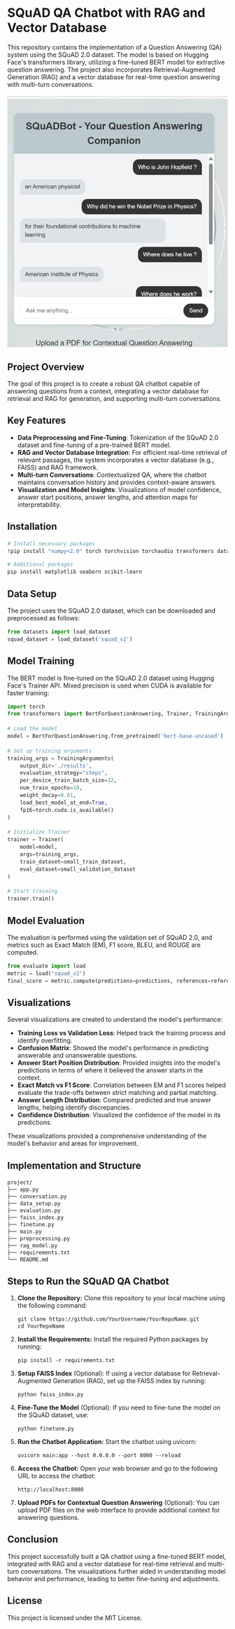 
# SQuAD QA Chatbot with RAG and Vector Database

This repository contains the implementation of a Question Answering (QA) system using the SQuAD 2.0 dataset. The model is based on Hugging Face's transformers library, utilizing a fine-tuned BERT model for extractive question answering. The project also incorporates Retrieval-Augmented Generation (RAG) and a vector database for real-time question answering with multi-turn conversations.

![SQuADBot - Your Question Answering Companion](Screenshot_SQuADBot.png)

## Project Overview

The goal of this project is to create a robust QA chatbot capable of answering questions from a context, integrating a vector database for retrieval and RAG for generation, and supporting multi-turn conversations.

## Key Features
- **Data Preprocessing and Fine-Tuning**: Tokenization of the SQuAD 2.0 dataset and fine-tuning of a pre-trained BERT model.
- **RAG and Vector Database Integration**: For efficient real-time retrieval of relevant passages, the system incorporates a vector database (e.g., FAISS) and RAG framework.
- **Multi-turn Conversations**: Contextualized QA, where the chatbot maintains conversation history and provides context-aware answers.
- **Visualization and Model Insights**: Visualizations of model confidence, answer start positions, answer lengths, and attention maps for interpretability.

## Installation

```bash
# Install necessary packages
!pip install "numpy<2.0" torch torchvision torchaudio transformers datasets accelerate nltk rouge_score tqdm
```

```bash
# Additional packages
pip install matplotlib seaborn scikit-learn
```

## Data Setup

The project uses the SQuAD 2.0 dataset, which can be downloaded and preprocessed as follows:

```python
from datasets import load_dataset
squad_dataset = load_dataset('squad_v2')
```

## Model Training

The BERT model is fine-tuned on the SQuAD 2.0 dataset using Hugging Face's Trainer API. Mixed precision is used when CUDA is available for faster training:

```python
import torch
from transformers import BertForQuestionAnswering, Trainer, TrainingArguments

# Load the model
model = BertForQuestionAnswering.from_pretrained('bert-base-uncased')

# Set up training arguments
training_args = TrainingArguments(
    output_dir='./results',
    evaluation_strategy="steps",
    per_device_train_batch_size=32,
    num_train_epochs=10,
    weight_decay=0.01,
    load_best_model_at_end=True,
    fp16=torch.cuda.is_available()
)

# Initialize Trainer
trainer = Trainer(
    model=model,
    args=training_args,
    train_dataset=small_train_dataset,
    eval_dataset=small_validation_dataset
)

# Start training
trainer.train()
```

## Model Evaluation

The evaluation is performed using the validation set of SQuAD 2.0, and metrics such as Exact Match (EM), F1 score, BLEU, and ROUGE are computed.

```python
from evaluate import load
metric = load("squad_v2")
final_score = metric.compute(predictions=predictions, references=references)
```

## Visualizations

Several visualizations are created to understand the model's performance:

- **Training Loss vs Validation Loss**: Helped track the training process and identify overfitting.
- **Confusion Matrix**: Showed the model's performance in predicting answerable and unanswerable questions.
- **Answer Start Position Distribution**: Provided insights into the model's predictions in terms of where it believed the answer starts in the context.
- **Exact Match vs F1 Score**: Correlation between EM and F1 scores helped evaluate the trade-offs between strict matching and partial matching.
- **Answer Length Distribution**: Compared predicted and true answer lengths, helping identify discrepancies.
- **Confidence Distribution**: Visualized the confidence of the model in its predictions.

These visualizations provided a comprehensive understanding of the model's behavior and areas for improvement.

## Implementation and Structure

```
project/
├── app.py
├── conversation.py
├── data_setup.py
├── evaluation.py
├── faiss_index.py
├── finetune.py
├── main.py
├── preprocessing.py
├── rag_model.py
├── requirements.txt
└── README.md
```
## Steps to Run the SQuAD QA Chatbot

1. **Clone the Repository:** Clone this repository to your local machine using the following command:
    ```
    git clone https://github.com/YourUsername/YourRepoName.git
    cd YourRepoName
    ```
2. **Install the Requirements:** Install the required Python packages by running:
   ```
   pip install -r requirements.txt
   ```
3. **Setup FAISS Index** (Optional): If using a vector database for Retrieval-Augmented Generation (RAG), set up the FAISS index by running:
   ```
   python faiss_index.py
    ```
4. **Fine-Tune the Model** (Optional): If you need to fine-tune the model on the SQuAD dataset, use:
   ```
   python finetune.py
   ```
5. **Run the Chatbot Application:** Start the chatbot using uvicorn:
    ```
    uvicorn main:app --host 0.0.0.0 --port 8000 --reload
    ```
6. **Access the Chatbot:** Open your web browser and go to the following URL to access the chatbot:
    ```
    http://localhost:8000
    ```
7. **Upload PDFs for Contextual Question Answering** (Optional): You can upload PDF files on the web interface to provide additional context for answering questions.

## Conclusion

This project successfully built a QA chatbot using a fine-tuned BERT model, integrated with RAG and a vector database for real-time retrieval and multi-turn conversations. The visualizations further aided in understanding model behavior and performance, leading to better fine-tuning and adjustments.

## License

This project is licensed under the MIT License.
